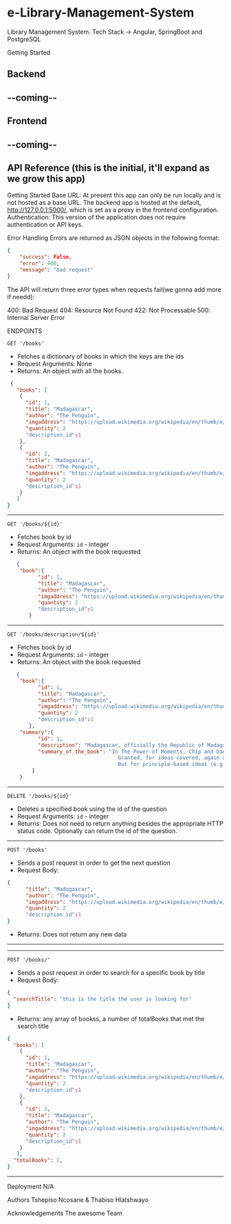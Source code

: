 # e-Library-Management-System
Library Management System. Tech Stack -> Angular, SpringBoot and PostgreSQL 


Getting Started

## Backend

--coming--
-------------------------------------------------------------------------------------------------------------------------------------


## Frontend
--coming--
-------------------------------------------------------------------------------------------------------------------------------------

## API Reference (this is the initial, it'll expand as we grow this app)

Getting Started
Base URL: At present this app can only be run locally and is not hosted as a base URL. The backend app is hosted at the default, http://127.0.0.1:5000/, which is set as a proxy in the frontend configuration.
Authentication: This version of the application does not require authentication or API keys.

Error Handling
Errors are returned as JSON objects in the following format:
```json
{
    "success": False, 
    "error": 400,
    "message": "bad request"
}
```
The API will return three error types when requests fail(we gonna add more if needd):

400: Bad Request
404: Resource Not Found
422: Not Processable
500: Internal Server Error

ENDPOINTS 

`GET '/books'`

- Fetches a dictionary of books in which the keys are the ids
- Request Arguments: None
- Returns: An object with all the books.

```json
 {
   "books": [
    {
      "id": 1,
      "title": "Madagascar",
      "author": "The Penguin",
      "imgaddress": "https://upload.wikimedia.org/wikipedia/en/thumb/e/e2/IMG_Academy_Logo.svg/640px-IMG_Academy_Logo.svg.png",
      "quantity": 2
      "description_id":1
    },
    {
      "id": 2,
      "title": "Madagascar",
      "author": "The Penguin",
      "imgaddress": "https://upload.wikimedia.org/wikipedia/en/thumb/e/e2/IMG_Academy_Logo.svg/640px-IMG_Academy_Logo.svg.png",
      "quantity": 2
      "description_id":1
    }
   ]
}
```

---
`GET '/books/${id}'`

- Fetches book by id
- Request Arguments: `id` - integer
- Returns: An object with the book requested 

```json
   {
    "book":{
          "id": 1,
          "title": "Madagascar",
          "author": "The Penguin",
          "imgaddress": "https://upload.wikimedia.org/wikipedia/en/thumb/e/e2/IMG_Academy_Logo.svg/640px-IMG_Academy_Logo.svg.png",
          "quantity": 2
          "description_id":1
       }
```
---


`GET '/books/description/${id}'`

- Fetches book by id
- Request Arguments: `id` - integer
- Returns: An object with the book requested 

```json
   {
    "book":{
          "id": 1,
          "title": "Madagascar",
          "author": "The Penguin",
          "imgaddress": "https://upload.wikimedia.org/wikipedia/en/thumb/e/e2/IMG_Academy_Logo.svg/640px-IMG_Academy_Logo.svg.png",
          "quantity": 2
          "description_id":1
       },
    "summary":{
          "id": 1,
          "description": "Madagascar, officially the Republic of Madagascar, is an island country lying off the southeastern coast of Africa. ",
          "summary_of_the_book": "In The Power of Moments, Chip and Dan Heath explain that when people assess an experience, such as an experience with a brand, they tend to rate the                                     experience based on the ending. In The Little Book of Yes, by contrast, Noah Goldstein discusses endings in the context of persuasion.By summarizing                                    an idea, in my own words, and then looking at that idea through the lens of another context, I was able to understand it on a deeper, more                                               applicable layer. 
                                    Granted, for ideas covered, again and again, there’s a risk of moving too far from the source. (Think of all the instances of “research shows that”                                     with no reference.) 
                                    But for principle-based ideas (e.g., the trichotomy of control), connecting “knowledge trees,” as author James Clear calls them, helps you                                              internalize and remember what you read."
        }
    }
```
---

`DELETE '/books/${id}'`

- Deletes a specified book using the id of the question
- Request Arguments: `id` - integer
- Returns: Does not need to return anything besides the appropriate HTTP status code. Optionally can return the id of the question. 

---

`POST '/books'`

- Sends a post request in order to get the next question
- Request Body:

```json
{
      "title": "Madagascar",
      "author": "The Penguin",
      "imgaddress": "https://upload.wikimedia.org/wikipedia/en/thumb/e/e2/IMG_Academy_Logo.svg/640px-IMG_Academy_Logo.svg.png",
      "quantity": 2
      "description_id":1
}
```

- Returns: Does not return any new data
---

---

`POST '/books/'`

- Sends a post request in order to search for a specific book by title
- Request Body:

```json
{
  "searchTitle": "this is the title the user is looking for"
}
```

- Returns: any array of bookss, a number of totalBooks that met the search title

```json
{
  "books": [
    {
      "id": 1,
      "title": "Madagascar",
      "author": "The Penguin",
      "imgaddress": "https://upload.wikimedia.org/wikipedia/en/thumb/e/e2/IMG_Academy_Logo.svg/640px-IMG_Academy_Logo.svg.png",
      "quantity": 2
      "description_id":1
    },
    {
      "id": 2,
      "title": "Madagascar",
      "author": "The Penguin",
      "imgaddress": "https://upload.wikimedia.org/wikipedia/en/thumb/e/e2/IMG_Academy_Logo.svg/640px-IMG_Academy_Logo.svg.png",
      "quantity": 2
      "description_id":1
    }
   ],
  "totalBooks": 2,
}
```
-----------


Deployment N/A

Authors
Tshepiso Ncosane & Thabiso Hlatshwayo

Acknowledgements
The awesome Team
